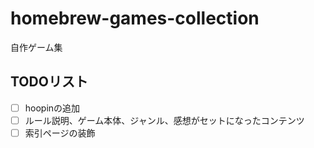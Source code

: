 # homebrew-games-collection
自作ゲーム集

## TODOリスト

- [ ] hoopinの追加
- [ ] ルール説明、ゲーム本体、ジャンル、感想がセットになったコンテンツ
- [ ] 索引ページの装飾
